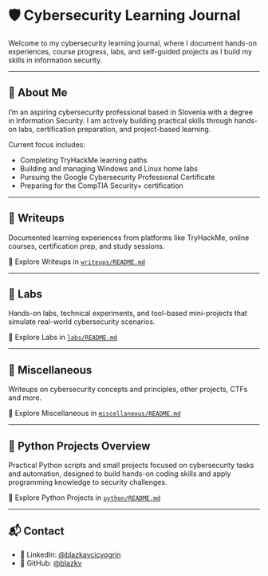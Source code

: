 # 🛡️ Cybersecurity Learning Journal

Welcome to my cybersecurity learning journal, where I document hands-on experiences, course progress, labs, and self-guided projects as I build my skills in information security.

---

## 👋 About Me

I’m an aspiring cybersecurity professional based in Slovenia with a degree in Information Security. I am actively building practical skills through hands-on labs, certification preparation, and project-based learning.

Current focus includes:
- Completing TryHackMe learning paths
- Building and managing Windows and Linux home labs
- Pursuing the Google Cybersecurity Professional Certificate
- Preparing for the CompTIA Security+ certification

---

## 📝 Writeups

Documented learning experiences from platforms like TryHackMe, online courses, certification prep, and study sessions.

📁 Explore Writeups in [`writeups/README.md`](writeups/README.md)

---

## 🧪 Labs

Hands-on labs, technical experiments, and tool-based mini-projects that simulate real-world cybersecurity scenarios.

📁 Explore Labs in [`labs/README.md`](labs/README.md)

---

## 🧠 Miscellaneous

Writeups on cybersecurity concepts and principles, other projects, CTFs and more.

📁 Explore Miscellaneous in [`miscellaneous/README.md`](miscellaneous/README.md)

---

## 🐍 Python Projects Overview

Practical Python scripts and small projects focused on cybersecurity tasks and automation, designed to build hands-on coding skills and apply programming knowledge to security challenges.

📁 Explore Python Projects in [`python/README.md`](python/README.md)

---

## 📬 Contact

- 💼 LinkedIn: [@blazkavcicvogrin](https://www.linkedin.com/in/blazkavcicvogrin/)  
- 🐙 GitHub: [@blazkv](https://github.com/blazkv)
